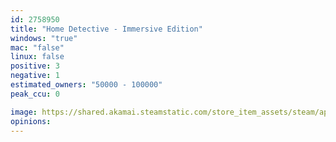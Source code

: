 ```yaml
---
id: 2758950
title: "Home Detective - Immersive Edition"
windows: "true"
mac: "false"
linux: false
positive: 3
negative: 1
estimated_owners: "50000 - 100000"
peak_ccu: 0

image: https://shared.akamai.steamstatic.com/store_item_assets/steam/apps/2758950/header.jpg?t=1706810228
opinions:
---
```

